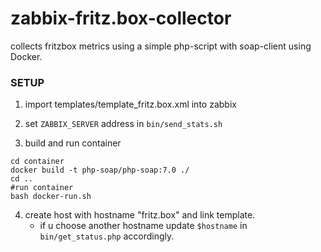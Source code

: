 # zabbix-fritz.box-collector
collects fritzbox metrics using a simple php-script with soap-client using Docker.

### SETUP

1. import templates/template_fritz.box.xml into zabbix

2. set ```ZABBIX_SERVER``` address in ```bin/send_stats.sh```

3. build and run container
```
cd container
docker build -t php-soap/php-soap:7.0 ./
cd ..
#run container
bash docker-run.sh
```

4. create host with hostname "fritz.box" and link template.
   * if u choose another hostname update ```$hostname``` in ```bin/get_status.php``` accordingly.
